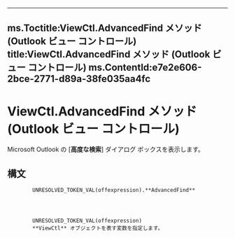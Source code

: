 

---
ms.Toctitle:ViewCtl.AdvancedFind メソッド (Outlook ビュー コントロール)
title:ViewCtl.AdvancedFind メソッド (Outlook ビュー コントロール)
ms.ContentId:e7e2e606-2bce-2771-d89a-38fe035aa4fc
---
# ViewCtl.AdvancedFind メソッド (Outlook ビュー コントロール)




Microsoft Outlook の [**高度な検索**] ダイアログ ボックスを表示します。

## 構文

            UNRESOLVED_TOKEN_VAL(offexpression).**AdvancedFind**




            UNRESOLVED_TOKEN_VAL(offexpression)
            **ViewCtl** オブジェクトを表す変数を指定します。




